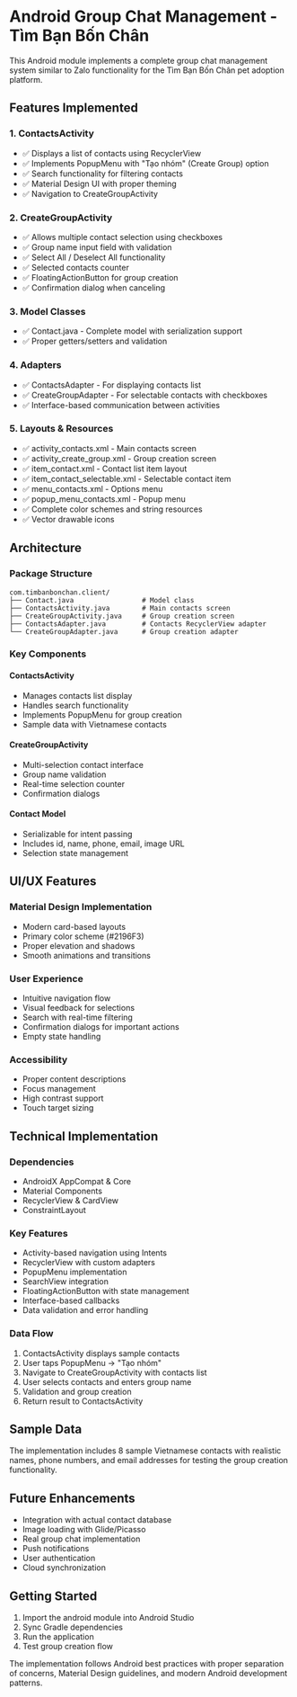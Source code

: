 # Android Group Chat Management - Tìm Bạn Bốn Chân

This Android module implements a complete group chat management system similar to Zalo functionality for the Tìm Bạn Bốn Chân pet adoption platform.

## Features Implemented

### 1. ContactsActivity
- ✅ Displays a list of contacts using RecyclerView
- ✅ Implements PopupMenu with "Tạo nhóm" (Create Group) option
- ✅ Search functionality for filtering contacts
- ✅ Material Design UI with proper theming
- ✅ Navigation to CreateGroupActivity

### 2. CreateGroupActivity  
- ✅ Allows multiple contact selection using checkboxes
- ✅ Group name input field with validation
- ✅ Select All / Deselect All functionality
- ✅ Selected contacts counter
- ✅ FloatingActionButton for group creation
- ✅ Confirmation dialog when canceling

### 3. Model Classes
- ✅ Contact.java - Complete model with serialization support
- ✅ Proper getters/setters and validation

### 4. Adapters
- ✅ ContactsAdapter - For displaying contacts list
- ✅ CreateGroupAdapter - For selectable contacts with checkboxes
- ✅ Interface-based communication between activities

### 5. Layouts & Resources
- ✅ activity_contacts.xml - Main contacts screen
- ✅ activity_create_group.xml - Group creation screen  
- ✅ item_contact.xml - Contact list item layout
- ✅ item_contact_selectable.xml - Selectable contact item
- ✅ menu_contacts.xml - Options menu
- ✅ popup_menu_contacts.xml - Popup menu
- ✅ Complete color schemes and string resources
- ✅ Vector drawable icons

## Architecture

### Package Structure
```
com.timbanbonchan.client/
├── Contact.java                 # Model class
├── ContactsActivity.java        # Main contacts screen
├── CreateGroupActivity.java     # Group creation screen  
├── ContactsAdapter.java         # Contacts RecyclerView adapter
└── CreateGroupAdapter.java      # Group creation adapter
```

### Key Components

#### ContactsActivity
- Manages contacts list display
- Handles search functionality
- Implements PopupMenu for group creation
- Sample data with Vietnamese contacts

#### CreateGroupActivity
- Multi-selection contact interface
- Group name validation
- Real-time selection counter
- Confirmation dialogs

#### Contact Model
- Serializable for intent passing
- Includes id, name, phone, email, image URL
- Selection state management

## UI/UX Features

### Material Design Implementation
- Modern card-based layouts
- Primary color scheme (#2196F3)
- Proper elevation and shadows
- Smooth animations and transitions

### User Experience
- Intuitive navigation flow
- Visual feedback for selections
- Search with real-time filtering
- Confirmation dialogs for important actions
- Empty state handling

### Accessibility
- Proper content descriptions
- Focus management
- High contrast support
- Touch target sizing

## Technical Implementation

### Dependencies
- AndroidX AppCompat & Core
- Material Components
- RecyclerView & CardView
- ConstraintLayout

### Key Features
- Activity-based navigation using Intents
- RecyclerView with custom adapters
- PopupMenu implementation
- SearchView integration
- FloatingActionButton with state management
- Interface-based callbacks
- Data validation and error handling

### Data Flow
1. ContactsActivity displays sample contacts
2. User taps PopupMenu → "Tạo nhóm"
3. Navigate to CreateGroupActivity with contacts list
4. User selects contacts and enters group name
5. Validation and group creation
6. Return result to ContactsActivity

## Sample Data

The implementation includes 8 sample Vietnamese contacts with realistic names, phone numbers, and email addresses for testing the group creation functionality.

## Future Enhancements

- Integration with actual contact database
- Image loading with Glide/Picasso
- Real group chat implementation
- Push notifications
- User authentication
- Cloud synchronization

## Getting Started

1. Import the android module into Android Studio
2. Sync Gradle dependencies
3. Run the application
4. Test group creation flow

The implementation follows Android best practices with proper separation of concerns, Material Design guidelines, and modern Android development patterns.